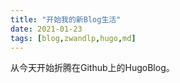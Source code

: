 ```yaml
---
title: "开始我的新Blog生活"
date: 2021-01-23
tags: [blog,zwandlp,hugo,md]
---
```


从今天开始折腾在Github上的HugoBlog。

